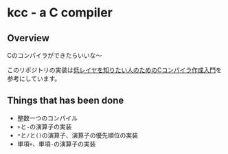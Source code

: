# kcc - a C compiler

## Overview
Cのコンパイラができたらいいな～

このリポジトリの実装は[低レイヤを知りたい人のためのCコンパイラ作成入門](https://www.sigbus.info/compilerbook)を参考にしています。

## Things that has been done
- 整数一つのコンパイル
- `+`と`-`の演算子の実装
- `*`と`/`と`()`の演算子、演算子の優先順位の実装
- 単項`+`、単項`-`の演算子の実装